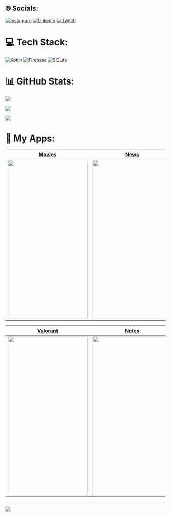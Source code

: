 
## 🌐 Socials:
[![Instagram](https://img.shields.io/badge/Instagram-%23E4405F.svg?logo=Instagram&logoColor=white)](https://instagram.com/elmarshkrv) [![LinkedIn](https://img.shields.io/badge/LinkedIn-%230077B5.svg?logo=linkedin&logoColor=white)]([https://instagram.com/elmarshkrv](https://www.linkedin.com/in/elmar-shukurov-8ba970184/)) [![Twitch](https://img.shields.io/badge/Twitch-%239146FF.svg?logo=Twitch&logoColor=white)](https://twitch.tv/chiore) 

# 💻 Tech Stack:
![Kotlin](https://img.shields.io/badge/kotlin-%237F52FF.svg?style=for-the-badge&logo=kotlin&logoColor=white) ![Firebase](https://img.shields.io/badge/firebase-%23039BE5.svg?style=for-the-badge&logo=firebase) ![SQLite](https://img.shields.io/badge/sqlite-%2307405e.svg?style=for-the-badge&logo=sqlite&logoColor=white)
# 📊 GitHub Stats:
![](https://github-readme-stats.vercel.app/api?username=ElmarShkrv&theme=dark&hide_border=false&include_all_commits=false&count_private=false)<br/>

![](https://github-readme-streak-stats.herokuapp.com/?user=ElmarShkrv&theme=dark&hide_border=false)<br/>

![](https://github-readme-stats.vercel.app/api/top-langs/?username=ElmarShkrv&theme=dark&hide_border=false&include_all_commits=false&count_private=false&layout=compact)

# 📱 My Apps:

| [Movies](https://github.com/ElmarShkrv/ChioreMovie) | [News](https://github.com/ElmarShkrv/ChioreNews) | [RickAndMorty](https://github.com/ElmarShkrv/ChioreRickAndMorty) |
| ------ | ---- | ------------ |
|<img src="https://user-images.githubusercontent.com/105628110/194260019-31f353d4-56cb-4e47-a195-bf4fc4974726.png" width="250" height="500"/>|<img src="https://user-images.githubusercontent.com/105628110/231800431-5c01b2b8-25b5-449d-9f7d-b61ff3676877.png" width="250" height="500"/>|<img src="https://github.com/user-attachments/assets/f728a372-9d70-4c73-b748-91a240082b9e" width="250" height="500"/>

| [Valorant](https://github.com/ElmarShkrv/ValorantApp) | [Notes](https://github.com/ElmarShkrv/NoteApp) |
| -------- | ----- |
|<img src="https://user-images.githubusercontent.com/105628110/191681375-a1cee54e-f405-4dee-b04f-c76f61d31461.jpg" width="250" height="500"/>|<img src="https://user-images.githubusercontent.com/105628110/200116549-b1870b6d-6576-4712-8494-752c925599e4.png" width="250" height="500"/>

---
[![](https://visitcount.itsvg.in/api?id=ElmarShkrv&icon=0&color=0)](https://visitcount.itsvg.in)

<!-- Proudly created with GPRM ( https://gprm.itsvg.in ) -->
